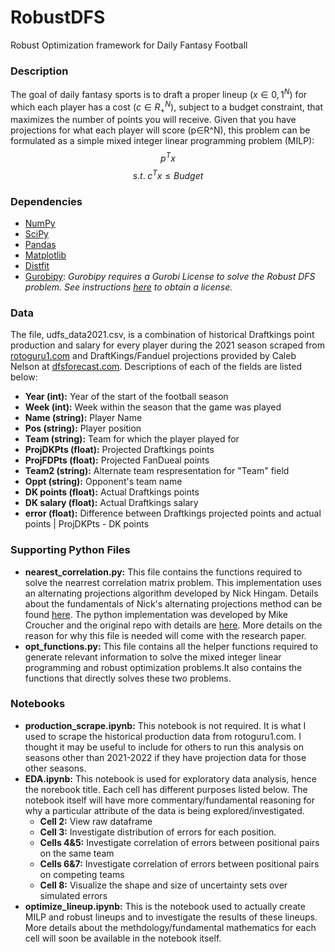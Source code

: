 # RobustDFS
Robust Optimization framework for Daily Fantasy Football

### Description
The goal of daily fantasy sports is to draft a proper lineup $(x∈{0,1}^N)$ for which each player has a cost $(c∈R_+^N)$, subject to a budget constraint, that maximizes the number of points you will receive. Given that you have projections for what each player will score (p∈R^N), this problem can be formulated as a simple mixed integer linear programming problem (MILP):
$$p^Tx$$
$$s.t. \; c^Tx \leq Budget$$

### Dependencies
* [NumPy](https://numpy.org/install/)
* [SciPy](https://scipy.org/install/)
* [Pandas](https://pandas.pydata.org/docs/getting_started/install.html)
* [Matplotlib](https://matplotlib.org/stable/users/installing/index.html)
* [Distfit](https://erdogant.github.io/distfit/pages/html/Installation.html)
* [Gurobipy](https://www.gurobi.com/documentation/9.5/quickstart_mac/cs_python_installation_opt.html): _Gurobipy requires a Gurobi License to solve the Robust DFS problem. See instructions [here]() to obtain a license._

### Data
The file, udfs_data2021.csv, is a combination of historical Draftkings point production and salary for every player during the 2021 season scraped from [rotoguru1.com](http://rotoguru1.com/cgi-bin/fyday.pl?gameyr=dk2021) and DraftKings/Fanduel projections provided by Caleb Nelson at [dfsforecast.com](https://dfsforecast.com/). Descriptions of each of the fields are listed below:
* **Year (int):** Year of the start of the football season
* **Week (int):** Week within the season that the game was played
* **Name (string):** Player Name
* **Pos (string):** Player position
* **Team (string):** Team for which the player played for
* **ProjDKPts (float):** Projected Draftkings points
* **ProjFDPts (float):** Projected FanDueal points
* **Team2 (string):** Alternate team respresentation for "Team" field
* **Oppt (string):** Opponent's team name
* **DK points (float):** Actual Draftkings points
* **DK salary (float):** Actual Draftkings salary
* **error (float):** Difference between Draftkings projected points and actual points | ProjDKPts - DK points

### Supporting Python Files
* **nearest_correlation.py:** This file contains the functions required to solve the nearrest correlation matrix problem. This implementation uses an alternating projections algorithm developed by Nick Hingam. Details about the fundamentals of Nick's alternating projections method can be found [here](https://www.maths.manchester.ac.uk/~higham/narep/narep369.pdf). The python implementation was developed by Mike Croucher and the original repo with details are [here](https://github.com/mikecroucher/nearest_correlation). More details on the reason for why this file is needed will come with the research paper.
* **opt_functions.py:** This file contains all the helper functions required to generate relevant information to solve the mixed integer linear programming and robust optimization problems.It also contains the functions that directly solves these two problems.

### Notebooks
* **production_scrape.ipynb:** This notebook is not required. It is what I used to scrape the historical production data from rotoguru1.com. I thought it may be useful to include for others to run this analysis on seasons other than 2021-2022 if they have projection data for those other seasons.
* **EDA.ipynb:** This notebook is used for exploratory data analysis, hence the norebook title. Each cell has different purposes listed below. The notebook itself will have more commentary/fundamental reasoning for why a particular attribute of the data is being explored/investigated.
  * **Cell 2:** View raw dataframe
  * **Cell 3:** Investigate distribution of errors for each position.
  * **Cells 4&5:** Investigate correlation of errors between positional pairs on the same team
  * **Cells 6&7:** Investigate correlation of errors between positional pairs on competing teams
  * **Cell 8:** Visualize the shape and size of uncertainty sets over simulated errors
* **optimize_lineup.ipynb:** This is the notebook used to actually create MILP and robust lineups and to investigate the results of these lineups. More details about the methdology/fundamental mathematics for each cell will soon be available in the notebook itself.
